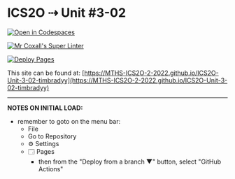 # ICS2O ⇢ Unit #3-02

[![Open in Codespaces](https://classroom.github.com/assets/launch-codespace-f4981d0f882b2a3f0472912d15f9806d57e124e0fc890972558857b51b24a6f9.svg)](https://classroom.github.com/open-in-codespaces?assignment_repo_id=10732728)

[![Mr Coxall's Super Linter](https://github.com/MTHS-ICS2O-2-2022/ICS2O-Unit-3-02-timbradyy/workflows/Mr%20Coxall's%20Super%20Linter/badge.svg)](https://github.com/MTHS-ICS2O-2-2022/ICS2O-Unit-3-02-timbradyy/actions)

[![Deploy Pages](https://github.com/MTHS-ICS2O-2-2022/ICS2O-Unit-3-02-timbradyy/workflows/Deploy%20Pages/badge.svg)](https://github.com/MTHS-ICS2O-2-2022/ICS2O-Unit-3-02-timbradyy/actions)

This site can be found at: [https://MTHS-ICS2O-2-2022.github.io/ICS2O-Unit-3-02-timbradyy](https://MTHS-ICS2O-2-2022.github.io/ICS2O-Unit-3-02-timbradyy)

---

**NOTES ON INITIAL LOAD:**
- remember to goto on the menu bar:
  - File
  - Go to Repository
  - ⚙ Settings
  - 🗔 Pages
    - then from the "Deploy from a branch ▼" button, select "GitHub Actions"
